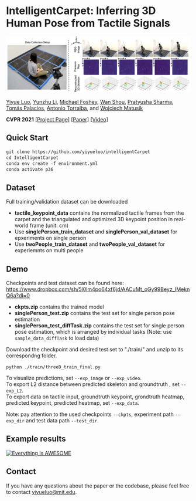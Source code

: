 # IntelligentCarpet: Inferring 3D Human Pose from Tactile Signals

![alt text](img/teaser.PNG)   

[Yiyue Luo](https://yyueluo.com/), [Yunzhu Li](http://people.csail.mit.edu/liyunzhu/), [Michael Foshey](https://www.csail.mit.edu/person/michael-foshey), [Wan Shou](https://showone90.wixsite.com/show), [Pratyusha Sharma](https://pratyushasharma.github.io/), [Tomás Palacios](http://www-mtl.mit.edu/wpmu/tpalacios/), [Antonio Torralba](https://groups.csail.mit.edu/vision/torralbalab/), and [Wojciech Matusik](https://cdfg.csail.mit.edu/wojciech)  

__CVPR 2021__ [\[Project Page\]]() [\[Paper\]]() [\[Video\]]()

## Quick Start
````
git clone https://github.com/yiyueluo/intelligentCarpet  
cd IntelligentCarpet   
conda env create -f environment.yml   
conda activate p36   
````

## Dataset
Full training/validation dataset can be downloaded

* __tactile_keypoint_data__ contains the normalized tactile frames from the carpet and the triangulated and optimized 3D keypoint position in real-world frame (unit: cm)
* Use __singlePerson_train_dataset__ and __singlePerson_val_dataset__ for epxeriments on single person
* Use __twoPeople_train_dataset__ and __twoPeople_val_dataset__ for experiemnts on multi people


## Demo
Checkpoints and test dataset can be found here: https://www.dropbox.com/sh/5l0lm4po64xf6jd/AACuMt_oGy99Beyz_IMeknQ6a?dl=0

* __ckpts.zip__ contains the trained model
* __singlePerson_test.zip__ contains the test set for single person pose estimation 
* __singlePerson_test_diffTask.zip__ contains the test set for single person pose estimation, which is arranged by individual tasks (Note: use `sample_data_diffTask` to load data) 

Download the checkpoint and desired test set to "./train/" and unzip to its correspondng folder. 

```
python ./train/threeD_train_final.py
```

To visualize predictions, set `--exp_image` or `--exp_video`.     
To export L2 distance between predicted skeleton and groundtruth , set `--exp_L2`.   
To export data on tactile input, groundtruth keypoint, grondtruth heatmap, predicted keypoint, predicted heatmap, set `--exp_data`.  

Note: pay attention to the used checkpoints `--ckpts`, experiment path `--exp_dir` and test data path `--test_dir`.

## Example results
[![Everything Is AWESOME](https://img.youtube.com/vi/2RNonMxmNVc/0.jpg)](https://youtu.be/2RNonMxmNVc?t=35s "Everything Is AWESOME")

## Contact
If you have any questions about the paper or the codebase, please feel free to contact yiyueluo@mit.edu.
